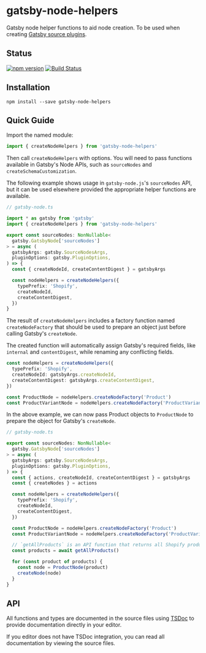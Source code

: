 # gatsby-node-helpers

Gatsby node helper functions to aid node creation. To be used when creating
[Gatsby source plugins](https://www.gatsbyjs.org/docs/create-source-plugin/).

## Status

[![npm version](https://img.shields.io/npm/v/gatsby-node-helpers?style=flat-square)](https://www.npmjs.com/package/gatsby-node-helpers)
[![Build Status](https://img.shields.io/github/workflow/status/angeloashmore/gatsby-node-helpers/CI?style=flat-square)](https://github.com/angeloashmore/gatsby-node-helpers/actions?query=workflow%3ACI)

## Installation

```
npm install --save gatsby-node-helpers
```

## Quick Guide

Import the named module:

```typescript
import { createNodeHelpers } from 'gatsby-node-helpers'
```

Then call `createNodeHelpers` with options. You will need to pass functions
available in Gatsby's Node APIs, such as `sourceNodes` and
`createSchemaCustomization`.

The following example shows usage in `gatsby-node.js`'s `sourceNodes` API, but
it can be used elsewhere provided the appropriate helper functions are
available.

```typescript
// gatsby-node.ts

import * as gatsby from 'gatsby'
import { createNodeHelpers } from 'gatsby-node-helpers'

export const sourceNodes: NonNullable<
  gatsby.GatsbyNode['sourceNodes']
> = async (
  gatsbyArgs: gatsby.SourceNodesArgs,
  pluginOptions: gatsby.PluginOptions,
) => {
  const { createNodeId, createContentDigest } = gatsbyArgs

  const nodeHelpers = createNodeHelpers({
    typePrefix: 'Shopify',
    createNodeId,
    createContentDigest,
  })
}
```

The result of `createNodeHelpers` includes a factory function named
`createNodeFactory` that should be used to prepare an object just before calling
Gatsby's `createNode`.

The created function will automatically assign Gatsby's required fields, like
`internal` and `contentDigest`, while renaming any conflicting fields.

```typescript
const nodeHelpers = createNodeHelpers({
  typePrefix: 'Shopify',
  createNodeId: gatsbyArgs.createNodeId,
  createContentDigest: gatsbyArgs.createContentDigest,
})

const ProductNode = nodeHelpers.createNodeFactory('Product')
const ProductVariantNode = nodeHelpers.createNodeFactory('ProductVariant')
```

In the above example, we can now pass Product objects to `ProductNode` to
prepare the object for Gatsby's `createNode`.

```typescript
// gatsby-node.ts

export const sourceNodes: NonNullable<
  gatsby.GatsbyNode['sourceNodes']
> = async (
  gatsbyArgs: gatsby.SourceNodesArgs,
  pluginOptions: gatsby.PluginOptions,
) => {
  const { actions, createNodeId, createContentDigest } = gatsbyArgs
  const { createNodes } = actions

  const nodeHelpers = createNodeHelpers({
    typePrefix: 'Shopify',
    createNodeId,
    createContentDigest,
  })

  const ProductNode = nodeHelpers.createNodeFactory('Product')
  const ProductVariantNode = nodeHelpers.createNodeFactory('ProductVariant')

  // `getAllProducts` is an API function that returns all Shopify products.
  const products = await getAllProducts()

  for (const product of products) {
    const node = ProductNode(product)
    createNode(node)
  }
}
```

## API

All functions and types are documented in the source files using
[TSDoc](https://github.com/microsoft/tsdoc) to provide documentation directly in
your editor.

If you editor does not have TSDoc integration, you can read all documentation by
viewing the source files.
